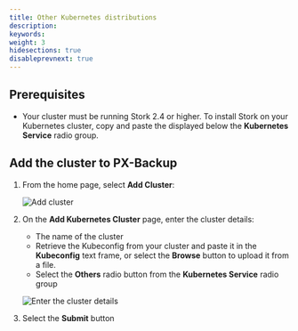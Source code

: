 ```yaml
---
title: Other Kubernetes distributions
description:
keywords:
weight: 3
hidesections: true
disableprevnext: true
---
```


## Prerequisites

* Your cluster must be running Stork 2.4 or higher. To install Stork on your Kubernetes cluster, copy and paste the displayed below the **Kubernetes Service** radio group.

## Add the cluster to PX-Backup

1. From the home page, select **Add Cluster**:

    ![Add cluster](/img/add-cluster.png)

2. On the **Add Kubernetes Cluster** page, enter the cluster details:

    * The name of the cluster
    * Retrieve the Kubeconfig from your cluster and paste it in the **Kubeconfig** text frame, or select the **Browse** button to upload it from a file.
    * Select the **Others** radio button from the **Kubernetes Service** radio group

    ![Enter the cluster details](/img/enter-other-kubernetes-distributions-cluster-details.png)

3. Select the **Submit** button
